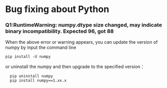 # Bug fixing about Python 

### Q1:RuntimeWarning: numpy.dtype size changed, may indicate binary incompatibility. Expected 96, got 88

When the above error or warning appears, you can update the version of numpy by input the command line 

```
pip install -U numpy
```
or uninstall the numpy and then upgrade to the specified version：
```
  pip uninstall numpy 
  pip install numpy==1.xx.x
```
